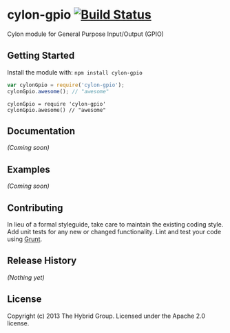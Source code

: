# cylon-gpio [![Build Status](https://secure.travis-ci.org/hybridgroup/cylon-gpio.png?branch=master)](http://travis-ci.org/hybridgroup/cylon-gpio)

Cylon module for General Purpose Input/Output (GPIO)

## Getting Started
Install the module with: `npm install cylon-gpio`

```javascript
var cylonGpio = require('cylon-gpio');
cylonGpio.awesome(); // "awesome"
```

```coffee-script
cylonGpio = require 'cylon-gpio'
cylonGpio.awesome() // "awesome"
```

## Documentation
_(Coming soon)_

## Examples
_(Coming soon)_

## Contributing
In lieu of a formal styleguide, take care to maintain the existing coding style. Add unit tests for any new or changed functionality. Lint and test your code using [Grunt](http://gruntjs.com/).

## Release History
_(Nothing yet)_

## License
Copyright (c) 2013 The Hybrid Group. Licensed under the Apache 2.0 license.
